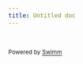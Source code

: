 ```yaml
---
title: Untitled doc
---
```

&nbsp;

<SwmMeta version="3.0.0" repo-id="Z2l0aHViJTNBJTNBcHJveWVjdG9fYW5hbWVfYXBpJTNBJTNBRXJpY2syOTQ=" repo-name="proyecto_aname_api"><sup>Powered by [Swimm](https://app.swimm.io/)</sup></SwmMeta>

